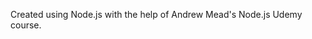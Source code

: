 Created using Node.js with the help of Andrew Mead's Node.js Udemy course.

[Heroku live demo]:(https://pavlidin-node-chat-app.herokuapp.com)
